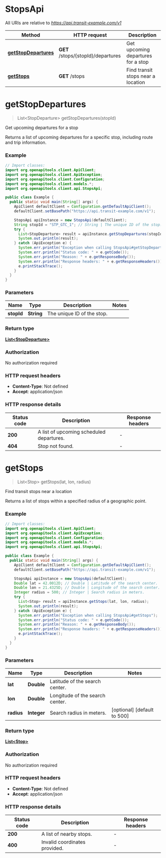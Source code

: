 # StopsApi

All URIs are relative to *https://api.transit-example.com/v1*

| Method | HTTP request | Description |
|------------- | ------------- | -------------|
| [**getStopDepartures**](StopsApi.md#getStopDepartures) | **GET** /stops/{stopId}/departures | Get upcoming departures for a stop |
| [**getStops**](StopsApi.md#getStops) | **GET** /stops | Find transit stops near a location |


<a id="getStopDepartures"></a>
# **getStopDepartures**
> List&lt;StopDeparture&gt; getStopDepartures(stopId)

Get upcoming departures for a stop

Returns a list of upcoming departures for a specific stop, including route and trip information.

### Example
```java
// Import classes:
import org.openapitools.client.ApiClient;
import org.openapitools.client.ApiException;
import org.openapitools.client.Configuration;
import org.openapitools.client.models.*;
import org.openapitools.client.api.StopsApi;

public class Example {
  public static void main(String[] args) {
    ApiClient defaultClient = Configuration.getDefaultApiClient();
    defaultClient.setBasePath("https://api.transit-example.com/v1");

    StopsApi apiInstance = new StopsApi(defaultClient);
    String stopId = "STP_GTC_1"; // String | The unique ID of the stop.
    try {
      List<StopDeparture> result = apiInstance.getStopDepartures(stopId);
      System.out.println(result);
    } catch (ApiException e) {
      System.err.println("Exception when calling StopsApi#getStopDepartures");
      System.err.println("Status code: " + e.getCode());
      System.err.println("Reason: " + e.getResponseBody());
      System.err.println("Response headers: " + e.getResponseHeaders());
      e.printStackTrace();
    }
  }
}
```

### Parameters

| Name | Type | Description  | Notes |
|------------- | ------------- | ------------- | -------------|
| **stopId** | **String**| The unique ID of the stop. | |

### Return type

[**List&lt;StopDeparture&gt;**](StopDeparture.md)

### Authorization

No authorization required

### HTTP request headers

 - **Content-Type**: Not defined
 - **Accept**: application/json

### HTTP response details
| Status code | Description | Response headers |
|-------------|-------------|------------------|
| **200** | A list of upcoming scheduled departures. |  -  |
| **404** | Stop not found. |  -  |

<a id="getStops"></a>
# **getStops**
> List&lt;Stop&gt; getStops(lat, lon, radius)

Find transit stops near a location

Returns a list of stops within a specified radius of a geographic point.

### Example
```java
// Import classes:
import org.openapitools.client.ApiClient;
import org.openapitools.client.ApiException;
import org.openapitools.client.Configuration;
import org.openapitools.client.models.*;
import org.openapitools.client.api.StopsApi;

public class Example {
  public static void main(String[] args) {
    ApiClient defaultClient = Configuration.getDefaultApiClient();
    defaultClient.setBasePath("https://api.transit-example.com/v1");

    StopsApi apiInstance = new StopsApi(defaultClient);
    Double lat = 42.0012D; // Double | Latitude of the search center.
    Double lon = 21.4325D; // Double | Longitude of the search center.
    Integer radius = 500; // Integer | Search radius in meters.
    try {
      List<Stop> result = apiInstance.getStops(lat, lon, radius);
      System.out.println(result);
    } catch (ApiException e) {
      System.err.println("Exception when calling StopsApi#getStops");
      System.err.println("Status code: " + e.getCode());
      System.err.println("Reason: " + e.getResponseBody());
      System.err.println("Response headers: " + e.getResponseHeaders());
      e.printStackTrace();
    }
  }
}
```

### Parameters

| Name | Type | Description  | Notes |
|------------- | ------------- | ------------- | -------------|
| **lat** | **Double**| Latitude of the search center. | |
| **lon** | **Double**| Longitude of the search center. | |
| **radius** | **Integer**| Search radius in meters. | [optional] [default to 500] |

### Return type

[**List&lt;Stop&gt;**](Stop.md)

### Authorization

No authorization required

### HTTP request headers

 - **Content-Type**: Not defined
 - **Accept**: application/json

### HTTP response details
| Status code | Description | Response headers |
|-------------|-------------|------------------|
| **200** | A list of nearby stops. |  -  |
| **400** | Invalid coordinates provided. |  -  |

